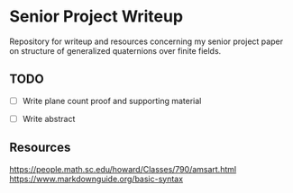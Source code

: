 # Senior Project Writeup
Repository for writeup and resources concerning my senior project paper on structure of generalized quaternions over finite fields.

## TODO
- [ ] Write plane count proof and supporting material
- [ ] Write abstract


## Resources
https://people.math.sc.edu/howard/Classes/790/amsart.html  
https://www.markdownguide.org/basic-syntax


